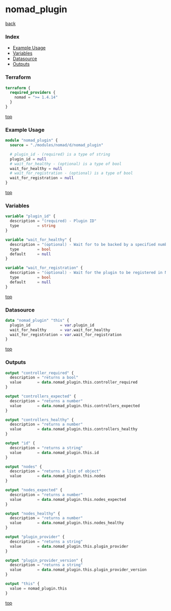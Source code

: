 # nomad_plugin

[back](../nomad.md)

### Index

- [Example Usage](#example-usage)
- [Variables](#variables)
- [Datasource](#datasource)
- [Outputs](#outputs)

### Terraform

```terraform
terraform {
  required_providers {
    nomad = ">= 1.4.14"
  }
}
```

[top](#index)

### Example Usage

```terraform
module "nomad_plugin" {
  source = "./modules/nomad/d/nomad_plugin"

  # plugin_id - (required) is a type of string
  plugin_id = null
  # wait_for_healthy - (optional) is a type of bool
  wait_for_healthy = null
  # wait_for_registration - (optional) is a type of bool
  wait_for_registration = null
}
```

[top](#index)

### Variables

```terraform
variable "plugin_id" {
  description = "(required) - Plugin ID"
  type        = string
}

variable "wait_for_healthy" {
  description = "(optional) - Wait for to be backed by a specified number of controllers"
  type        = bool
  default     = null
}

variable "wait_for_registration" {
  description = "(optional) - Wait for the plugin to be registered in Noamd"
  type        = bool
  default     = null
}
```

[top](#index)

### Datasource

```terraform
data "nomad_plugin" "this" {
  plugin_id             = var.plugin_id
  wait_for_healthy      = var.wait_for_healthy
  wait_for_registration = var.wait_for_registration
}
```

[top](#index)

### Outputs

```terraform
output "controller_required" {
  description = "returns a bool"
  value       = data.nomad_plugin.this.controller_required
}

output "controllers_expected" {
  description = "returns a number"
  value       = data.nomad_plugin.this.controllers_expected
}

output "controllers_healthy" {
  description = "returns a number"
  value       = data.nomad_plugin.this.controllers_healthy
}

output "id" {
  description = "returns a string"
  value       = data.nomad_plugin.this.id
}

output "nodes" {
  description = "returns a list of object"
  value       = data.nomad_plugin.this.nodes
}

output "nodes_expected" {
  description = "returns a number"
  value       = data.nomad_plugin.this.nodes_expected
}

output "nodes_healthy" {
  description = "returns a number"
  value       = data.nomad_plugin.this.nodes_healthy
}

output "plugin_provider" {
  description = "returns a string"
  value       = data.nomad_plugin.this.plugin_provider
}

output "plugin_provider_version" {
  description = "returns a string"
  value       = data.nomad_plugin.this.plugin_provider_version
}

output "this" {
  value = nomad_plugin.this
}
```

[top](#index)